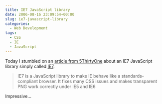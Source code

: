 ```yaml
---
title: IE7 JavaScript library
date: 2006-08-16 23:09:54+00:00
slug: ie7-javascript-library
categories:
  - Web Development
tags:
  - CSS
  - IE
  - JavaScript
---
```


Today I stumbled on an [article from 5ThirtyOne](http://5thirtyone.com/archives/589) about an IE7 JavaScript library simply called [IE7](http://dean.edwards.name/IE7/).

> IE7 is a JavaScript library to make IE behave like a standards-compliant browser. It fixes many CSS issues and makes transparent PNG work correctly under IE5 and IE6

Impressive...
